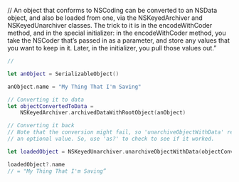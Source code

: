 // An object that conforms to NSCoding can be converted to an NSData object, and also be loaded from one, via the NSKeyedArchiver and NSKeyedUnarchiver classes. The trick to it is in the encodeWithCoder method, and in the special initializer: in the encodeWithCoder method, you take the NSCoder that’s passed in as a parameter, and store any values that you want to keep in it. Later, in the initializer, you pull those values out.”

```swift
//

let anObject = SerializableObject()

anObject.name = "My Thing That I'm Saving"

// Converting it to data
let objectConvertedToData =
    NSKeyedArchiver.archivedDataWithRootObject(anObject)

// Converting it back
// Note that the conversion might fail, so 'unarchiveObjectWithData' returns
// an optional value. So, use 'as?' to check to see if it worked.

let loadedObject = NSKeyedUnarchiver.unarchiveObjectWithData(objectConvertedToData) as? SerializableObject

loadedObject?.name
// = "My Thing That I'm Saving”
```
